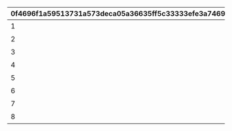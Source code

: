 |0f4696f1a59513731a573deca05a36635ff5c33333efe3a7469bac2f95fc766c|a99f6963d591fa1b28ee66cb8a7e62f9267da4bb3a3c70ad9742938066849f57|663f304fb4ea816214fa655b2e09c73303fddd563075096df278485220d411da|1826baba6c5f2bb80791b81843ad6fbd6958dd76d96d56a409cd2fe1b87ef7ec|07f9bcba8fc6cfb0760521dcfbf9f92fd084ffab422f42e1ee9a73fc484e6df5|c515b915089b65a96ccf92188f021fce99c668716facc4b9d4c96b7fdcf71493|0ef882c4181efd0d5d1d8804fbcf5f80741b71c443dddc9476f04cf72d19af61|cdee025de89e84dccf9521dbdf415a6bb6265e6c2426fab61608f4a044cdcfcf|480774624268ef42147a7f6b50accd91fd3767fc99cf4dc1c22819689aa9508b|
| --- | --- | --- | --- | --- | --- | --- | --- | --- |
|1|2020/04/01 23:59:59|2020/04/01|1|0|2020/04/02|1002|バトル オブ ランドソル|4007001|
|2|2020/04/01 23:59:59|2020/04/01|0|1002001|2020/04/02|1002|バトル オブ ランドソル|0|
|3|2020/04/01 23:59:59|2020/04/01|2|0|0|1002|バトル オブ ランドソル|4007001|
|4|2020/04/01 23:59:59|2020/04/01|0|0|0|1002|バトル オブ ランドソル|4007002|
|5|2020/04/01 23:59:59|2020/04/01|0|0|0|1002|バトル オブ ランドソル|4007003|
|6|2020/04/01 23:59:59|2020/04/01|0|0|0|1002|バトル オブ ランドソル|4007004|
|7|2020/04/01 23:59:59|2020/04/01|0|0|2020/04/02|1002|バトル オブ ランドソル|0|
|8|2020/04/08 23:59:59|2020/04/02|0|0|0|1002|バトル オブ ランドソル|4007005|
